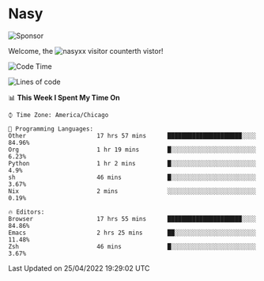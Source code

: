 # Nasy

<!--
<p align="center">
<img height="200" src="https://github-readme-stats.vercel.app/api?username=nasyxx&count_private=true&show_icons=true&theme=dracula&include_all_commits=true"/>
<img height="200" src="https://github-readme-stats.vercel.app/api/top-langs/?username=nasyxx&theme=dracula&hide=html,jupyter+notebook&count_private=true&show_icons=true"/>
</p>

  
----------------
-->

![Sponsor](https://img.shields.io/static/v1.svg?label=Sponsor&message=%E2%9D%A4&logo=GitHub&style=flat&color=pink)
 
Welcome, the ![nasyxx visitor counter](https://count.getloli.com/get/@nasyxx?theme=rule34)th vistor!
 
<!--START_SECTION:waka-->
![Code Time](http://img.shields.io/badge/Code%20Time-2%2C271%20hrs-blue)

![Lines of code](https://img.shields.io/badge/From%20Hello%20World%20I%27ve%20Written-5%20Million%20lines%20of%20code-blue)

📊 **This Week I Spent My Time On** 

```text
⌚︎ Time Zone: America/Chicago

💬 Programming Languages: 
Other                    17 hrs 57 mins      █████████████████████░░░░   84.96% 
Org                      1 hr 19 mins        █░░░░░░░░░░░░░░░░░░░░░░░░   6.23% 
Python                   1 hr 2 mins         █░░░░░░░░░░░░░░░░░░░░░░░░   4.9% 
sh                       46 mins             █░░░░░░░░░░░░░░░░░░░░░░░░   3.67% 
Nix                      2 mins              ░░░░░░░░░░░░░░░░░░░░░░░░░   0.19%

🔥 Editors: 
Browser                  17 hrs 55 mins      █████████████████████░░░░   84.86% 
Emacs                    2 hrs 25 mins       ██░░░░░░░░░░░░░░░░░░░░░░░   11.48% 
Zsh                      46 mins             █░░░░░░░░░░░░░░░░░░░░░░░░   3.67%

```


 Last Updated on 25/04/2022 19:29:02 UTC
<!--END_SECTION:waka-->

<!-- ![visitors](https://visitor-badge.laobi.icu/badge?page_id=nasyxx.nasyxx) -->
